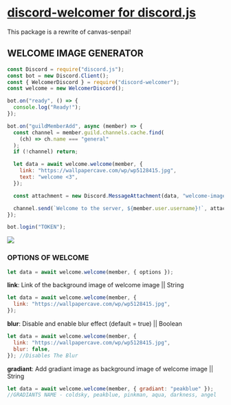 # [discord-welcomer for discord.js](https://www.npmjs.com/package/discord-welcomer)


This package is a rewrite of canvas-senpai!

## WELCOME IMAGE GENERATOR

```js
const Discord = require("discord.js");
const bot = new Discord.Client();
const { WelcomerDiscord } = require("discord-welcomer");
const welcome = new WelcomerDiscord();

bot.on("ready", () => {
  console.log("Ready!");
});

bot.on("guildMemberAdd", async (member) => {
  const channel = member.guild.channels.cache.find(
    (ch) => ch.name === "general"
  );
  if (!channel) return;

  let data = await welcome.welcome(member, {
    link: "https://wallpapercave.com/wp/wp5128415.jpg",
    text: "welcome <3",
  });

  const attachment = new Discord.MessageAttachment(data, "welcome-image.png");

  channel.send(`Welcome to the server, ${member.user.username}!`, attachment);
});

bot.login("TOKEN");
```

![](https://cdn.discordapp.com/attachments/792534299508605001/801534585926058024/unknown.png)

### OPTIONS OF WELCOME

```js
let data = await welcome.welcome(member, { options });
```

**link**: Link of the background image of welcome image || String

```js
let data = await welcome.welcome(member, {
  link: "https://wallpapercave.com/wp/wp5128415.jpg",
});
```

**blur**: Disable and enable blur effect (default = true) || Boolean

```js
let data = await welcome.welcome(member, {
  link: "https://wallpapercave.com/wp/wp5128415.jpg",
  blur: false,
}); //Disables The Blur
```

**gradiant**: Add gradiant image as background image of welcome image || String

```js
let data = await welcome.welcome(member, { gradiant: "peakblue" });
//GRADIANTS NAME - coldsky, peakblue, pinkman, aqua, darkness, angel
```
